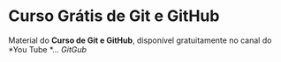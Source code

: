 # Curso Grátis de Git e GitHub
Material do **Curso de Git e GitHub**, disponível gratuitamente no canal do *You Tube *...
*GitGub*
